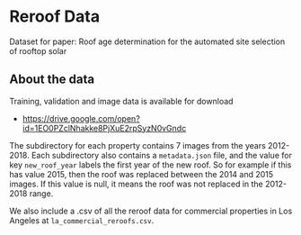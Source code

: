 # Reroof Data
Dataset for paper: Roof age determination for the automated site selection of rooftop solar



## About the data

Training, validation and image data is available for download

- https://drive.google.com/open?id=1EO0PZclNhakke8PjXuE2rpSyzN0vGndc

The subdirectory for each property contains 7 images from the years 2012-2018. Each subdirectory also contains a `metadata.json` file, and the value for key `new_roof_year` labels the first year of the new roof. So for example if this has value 2015, then the roof was replaced between the 2014 and 2015 images. If this value is null, it means the roof was not replaced in the 2012-2018 range. 

We also include a .csv of all the reroof data for commercial properties in Los Angeles at `la_commercial_reroofs.csv`.


